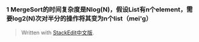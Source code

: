 ### 1 MergeSort的时间复杂度是Nlog(N)，假设List有n个element，需要log2(N)次对半分的操作将其变为n个list（mei'g）


> Written with [StackEdit中文版](https://stackedit.cn/).
<!--stackedit_data:
eyJoaXN0b3J5IjpbLTE3MDYxNTQwOTVdfQ==
-->
